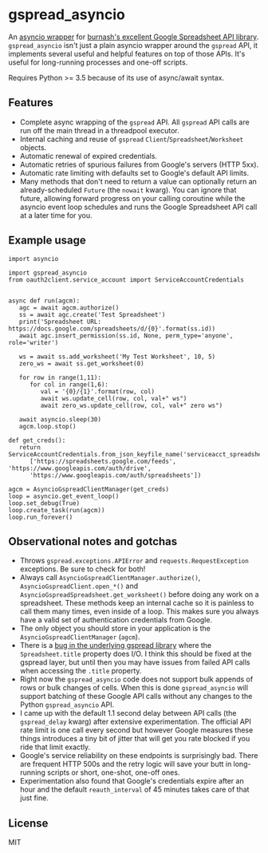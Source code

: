 # gspread_asyncio

An [asyncio wrapper](https://docs.python.org/3/library/asyncio.html) for [burnash's excellent Google Spreadsheet API library](https://github.com/burnash/gspread). `gspread_asyncio` isn't just a plain asyncio wrapper around the `gspread` API, it implements several useful and helpful features on top of those APIs. It's useful for long-running processes and one-off scripts.

Requires Python >= 3.5 because of its use of async/await syntax.

## Features

* Complete async wrapping of the `gspread` API. All `gspread` API calls are run off the main thread in a threadpool executor.
* Internal caching and reuse of `gspread` `Client`/`Spreadsheet`/`Worksheet` objects.
* Automatic renewal of expired credentials.
* Automatic retries of spurious failures from Google's servers (HTTP 5xx).
* Automatic rate limiting with defaults set to Google's default API limits.
* Many methods that don't need to return a value can optionally return an already-scheduled `Future` (the `nowait` kwarg). You can ignore that future, allowing forward progress on your calling coroutine while the asyncio event loop schedules and runs the Google Spreadsheet API call at a later time for you.

## Example usage

```
import asyncio

import gspread_asyncio
from oauth2client.service_account import ServiceAccountCredentials


async def run(agcm):
   agc = await agcm.authorize()
   ss = await agc.create('Test Spreadsheet')
   print('Spreadsheet URL: https://docs.google.com/spreadsheets/d/{0}'.format(ss.id))
   await agc.insert_permission(ss.id, None, perm_type='anyone', role='writer')

   ws = await ss.add_worksheet('My Test Worksheet', 10, 5)
   zero_ws = await ss.get_worksheet(0)

   for row in range(1,11):
      for col in range(1,6):
         val = '{0}/{1}'.format(row, col)
         await ws.update_cell(row, col, val+" ws")
         await zero_ws.update_cell(row, col, val+" zero ws")

   await asyncio.sleep(30)
   agcm.loop.stop()

def get_creds():
   return ServiceAccountCredentials.from_json_keyfile_name('serviceacct_spreadsheet.json',
      ['https://spreadsheets.google.com/feeds', 'https://www.googleapis.com/auth/drive',
      'https://www.googleapis.com/auth/spreadsheets'])

agcm = AsyncioGspreadClientManager(get_creds)
loop = asyncio.get_event_loop()
loop.set_debug(True)
loop.create_task(run(agcm))
loop.run_forever()
```

## Observational notes and gotchas

* Throws `gspread.exceptions.APIError` and `requests.RequestException` exceptions. Be sure to check for both!
* Always call `AsyncioGspreadClientManager.authorize()`, `AsyncioGspreadClient.open_*()` and `AsyncioGspreadSpreadsheet.get_worksheet()` before doing any work on a spreadsheet. These methods keep an internal cache so it is painless to call them many times, even inside of a loop. This makes sure you always have a valid set of authentication credentials from Google.
* The only object you should store in your application is the `AsyncioGspreadClientManager` (`agcm`).
* There is a [bug in the underlying gspread library](https://github.com/burnash/gspread/issues/600) where the `Spreadsheet.title` property does I/O. I think this should be fixed at the gspread layer, but until then you may have issues from failed API calls when accessing the `.title` property.
* Right now the `gspread_asyncio` code does not support bulk appends of rows or bulk changes of cells. When this is done `gspread_asyncio` will support batching of these Google API calls without any changes to the Python `gspread_asyncio` API.
* I came up with the default 1.1 second delay between API calls (the `gspread_delay` kwarg) after extensive experimentation. The official API rate limit is one call every second but however Google measures these things introduces a tiny bit of jitter that will get you rate blocked if you ride that limit exactly.
* Google's service reliability on these endpoints is surprisingly bad. There are frequent HTTP 500s and the retry logic will save your butt in long-running scripts or short, one-shot, one-off ones.
* Experimentation also found that Google's credentials expire after an hour and the default `reauth_interval` of 45 minutes takes care of that just fine.

## License

MIT
